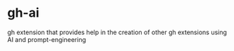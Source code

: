 # gh-ai
gh extension that provides help in the creation of other gh extensions using AI and prompt-engineering 

